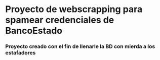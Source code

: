 # Proyecto de webscrapping para spamear credenciales de BancoEstado
### Proyecto creado con el fin de llenarle la BD con mierda a los estafadores
